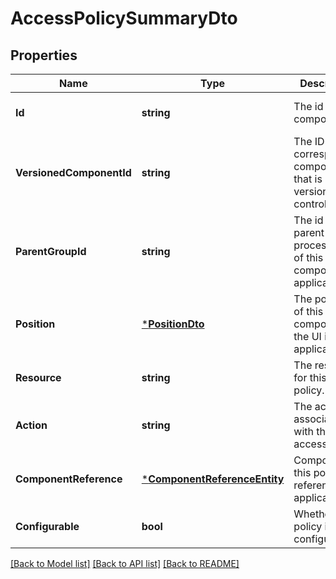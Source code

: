 # AccessPolicySummaryDto

## Properties
Name | Type | Description | Notes
------------ | ------------- | ------------- | -------------
**Id** | **string** | The id of the component. | [optional] [default to null]
**VersionedComponentId** | **string** | The ID of the corresponding component that is under version control | [optional] [default to null]
**ParentGroupId** | **string** | The id of parent process group of this component if applicable. | [optional] [default to null]
**Position** | [***PositionDto**](PositionDTO.md) | The position of this component in the UI if applicable. | [optional] [default to null]
**Resource** | **string** | The resource for this access policy. | [optional] [default to null]
**Action** | **string** | The action associated with this access policy. | [optional] [default to null]
**ComponentReference** | [***ComponentReferenceEntity**](ComponentReferenceEntity.md) | Component this policy references if applicable. | [optional] [default to null]
**Configurable** | **bool** | Whether this policy is configurable. | [optional] [default to null]

[[Back to Model list]](../pkg/nifi/README.md#documentation-for-models) [[Back to API list]](../pkg/nifi/README.md#documentation-for-api-endpoints) [[Back to README]](../pkg/nifi/README.md)


